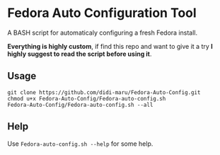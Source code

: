 # Fedora Auto Configuration Tool

A BASH script for automaticaly configuring a fresh Fedora install.

**Everything is highly custom**, if find this repo and want to give it a try **I highly suggest to read the script before using it**.

## Usage

```
git clone https://github.com/didi-maru/Fedora-Auto-Config.git
chmod u+x Fedora-Auto-Config/Fedora-auto-config.sh
Fedora-Auto-Config/Fedora-auto-config.sh --all
```

## Help

Use `Fedora-auto-config.sh --help` for some help.
